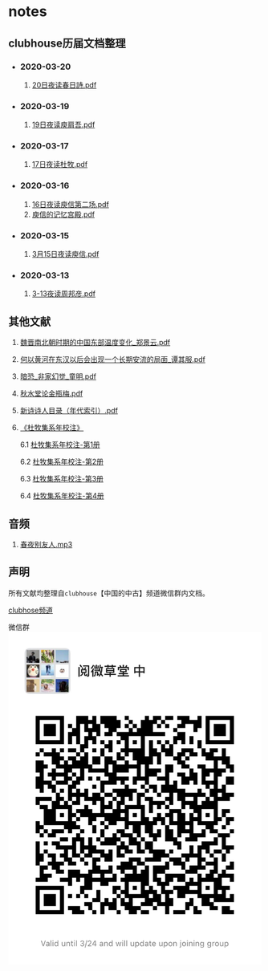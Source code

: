 # notes
## clubhouse历届文档整理

- ### 2020-03-20
  1. [20日夜读春日詩.pdf](mettings/2020-03-20/3月20日春日詩.pdf)
   
- ### 2020-03-19
  1. [19日夜读庾肩吾.pdf](mettings/2020-03-19/3-19日夜读庾肩吾.pdf)

- ### 2020-03-17
  1. [17日夜读杜牧.pdf](mettings/2020-03-17/杜牧.pdf)

- ### 2020-03-16
  1. [16日夜读庾信第二场.pdf](mettings/2020-03-16/16日夜。庾信第二场。.pdf)
  2. [庾信的记忆宫殿.pdf](mettings/2020-03-16/庾信的记忆宫殿.pdf)

- ### 2020-03-15
  1. [3月15日夜读庾信.pdf](mettings/2020-03-15/3月15日夜读庾信.pdf)

- ### 2020-03-13
  1. [3-13夜读周邦彦.pdf](mettings/2020-03-13/3:13夜读周邦彦.pdf)


## 其他文献

1. [魏晋南北朝时期的中国东部温度变化_郑景云.pdf](references/魏晋南北朝时期的中国东部温度变化_郑景云.pdf)

2. [何以黄河在东汉以后会出现一个长期安流的局面_谭其服.pdf](references/何以黄河在东汉以后会出现一个长期安流的局面_谭其服.pdf)
   
3. [暗恐_非家幻觉_童明.pdf](./references/暗恐_非家幻觉_童明.pdf)
   
4. [秋水堂论金瓶梅.pdf](./references/秋水堂论金瓶梅.pdf)
   
5. [新诗诗人目录（年代索引）.pdf](./references/新诗诗人目录(年代索引).pdf)

6. [《杜牧集系年校注》](./references/杜牧集系年校注_全四册/index.md)  

    6.1 [杜牧集系年校注-第1册](./references/杜牧集系年校注_全四册/杜牧集系年校注-第1册.pdf)  
  
    6.2 [杜牧集系年校注-第2册](./references/杜牧集系年校注_全四册/杜牧集系年校注-第2册.pdf)  

    6.3 [杜牧集系年校注-第3册](./references/杜牧集系年校注_全四册/杜牧集系年校注-第3册.pdf)  

    6.4 [杜牧集系年校注-第4册](./references/杜牧集系年校注_全四册/杜牧集系年校注-第4册.pdf)  



## 音频
1. [春夜别友人.mp3](./assets/audio/春夜别友人.mp3)

## 声明
所有文献均整理自`clubhouse`【中国的中古】频道微信群内文档。

[clubhose频道](https://www.joinclubhouse.com/club/%E4%B8%AD%E5%9C%8B%E7%9A%84%E4%B8%AD%E5%8F%A4)

微信群
![微信群](./assets/images/wechat_group.jpg)
